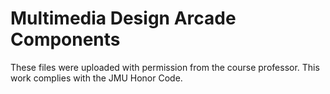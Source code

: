 # Multimedia Design Arcade Components


These files were uploaded with permission from the course professor. This work complies with the JMU Honor Code.
